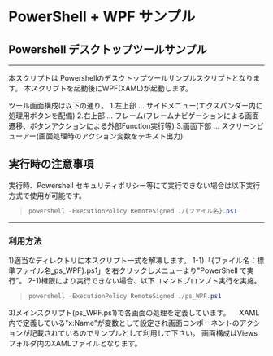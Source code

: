 ﻿# PowerShell + WPF サンプル

## Powershell デスクトップツールサンプル

---

本スクリプトは Powershellのデスクトップツールサンプルスクリプトとなります。
本スクリプトを起動後にWPF(XAML)が起動します。

ツール画面構成は以下の通り。
1.左上部 … サイドメニュー(エクスパンダー内に処理用ボタンを配備)
2.右上部 … フレーム(フレームナビゲーションによる画面遷移、ボタンアクションによる外部Function実行等)
3.画面下部 … スクリーンビューアー(画面処理時のアクション変数をテキスト出力)



## 実行時の注意事項
実行時、Powershell セキュリティポリシー等にて実行できない場合は以下実行方式で使用が可能です。

> ```powershell
> powershell -ExecutionPolicy RemoteSigned ./{ファイル名}.ps1
> ```

---

### 利用方法

1)適当なディレクトリに本スクリプト一式を解凍します。
1-1)「{ファイル名：標準ファイル名‗ps_WPF}.ps1」を右クリックしメニューより"PowerShell で実行"。
2-1)権限により実行できない場合、以下コマンドプロンプト実行を実施。

> ```powershell
> powershell -ExecutionPolicy RemoteSigned ./ps_WPF.ps1
> ```

3)メインスクリプト(ps_WPF.ps1)で各画面の処理を定義しています。
　XAML内で定義している"x:Name"が変数として設定され画面コンポーネントのアクションが記載されているのでサンプルとして利用して下さい。
  画面構成はViewsフォルダ内のXAMLファイルとなります。
